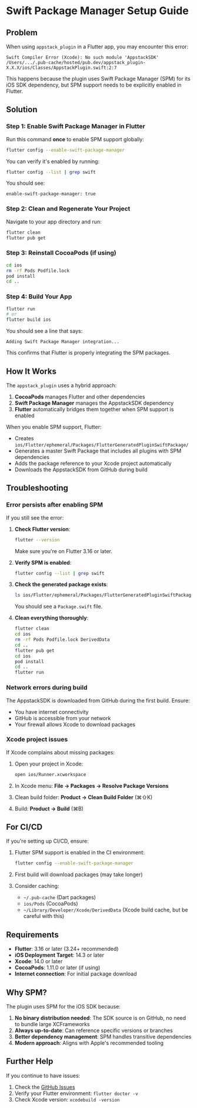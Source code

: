 # Swift Package Manager Setup Guide

## Problem

When using `appstack_plugin` in a Flutter app, you may encounter this error:

```
Swift Compiler Error (Xcode): No such module 'AppstackSDK'
/Users/.../.pub-cache/hosted/pub.dev/appstack_plugin-X.X.X/ios/Classes/AppstackPlugin.swift:2:7
```

This happens because the plugin uses Swift Package Manager (SPM) for its iOS SDK dependency, but SPM support needs to be explicitly enabled in Flutter.

## Solution

### Step 1: Enable Swift Package Manager in Flutter

Run this command **once** to enable SPM support globally:

```bash
flutter config --enable-swift-package-manager
```

You can verify it's enabled by running:

```bash
flutter config --list | grep swift
```

You should see:
```
enable-swift-package-manager: true
```

### Step 2: Clean and Regenerate Your Project

Navigate to your app directory and run:

```bash
flutter clean
flutter pub get
```

### Step 3: Reinstall CocoaPods (if using)

```bash
cd ios
rm -rf Pods Podfile.lock
pod install
cd ..
```

### Step 4: Build Your App

```bash
flutter run
# or
flutter build ios
```

You should see a line that says:
```
Adding Swift Package Manager integration...
```

This confirms that Flutter is properly integrating the SPM packages.

## How It Works

The `appstack_plugin` uses a hybrid approach:

1. **CocoaPods** manages Flutter and other dependencies
2. **Swift Package Manager** manages the AppstackSDK dependency
3. **Flutter** automatically bridges them together when SPM support is enabled

When you enable SPM support, Flutter:
- Creates `ios/Flutter/ephemeral/Packages/FlutterGeneratedPluginSwiftPackage/`
- Generates a master Swift Package that includes all plugins with SPM dependencies
- Adds the package reference to your Xcode project automatically
- Downloads the AppstackSDK from GitHub during build

## Troubleshooting

### Error persists after enabling SPM

If you still see the error:

1. **Check Flutter version**:
   ```bash
   flutter --version
   ```
   Make sure you're on Flutter 3.16 or later.

2. **Verify SPM is enabled**:
   ```bash
   flutter config --list | grep swift
   ```

3. **Check the generated package exists**:
   ```bash
   ls ios/Flutter/ephemeral/Packages/FlutterGeneratedPluginSwiftPackage/
   ```
   
   You should see a `Package.swift` file.

4. **Clean everything thoroughly**:
   ```bash
   flutter clean
   cd ios
   rm -rf Pods Podfile.lock DerivedData
   cd ..
   flutter pub get
   cd ios
   pod install
   cd ..
   flutter run
   ```

### Network errors during build

The AppstackSDK is downloaded from GitHub during the first build. Ensure:
- You have internet connectivity
- GitHub is accessible from your network
- Your firewall allows Xcode to download packages

### Xcode project issues

If Xcode complains about missing packages:

1. Open your project in Xcode:
   ```bash
   open ios/Runner.xcworkspace
   ```

2. In Xcode menu: **File → Packages → Resolve Package Versions**

3. Clean build folder: **Product → Clean Build Folder** (⌘⇧K)

4. Build: **Product → Build** (⌘B)

## For CI/CD

If you're setting up CI/CD, ensure:

1. Flutter SPM support is enabled in the CI environment:
   ```bash
   flutter config --enable-swift-package-manager
   ```

2. First build will download packages (may take longer)

3. Consider caching:
   - `~/.pub-cache` (Dart packages)
   - `ios/Pods` (CocoaPods)
   - `~/Library/Developer/Xcode/DerivedData` (Xcode build cache, but be careful with this)

## Requirements

- **Flutter**: 3.16 or later (3.24+ recommended)
- **iOS Deployment Target**: 14.3 or later
- **Xcode**: 14.0 or later
- **CocoaPods**: 1.11.0 or later (if using)
- **Internet connection**: For initial package download

## Why SPM?

The plugin uses SPM for the iOS SDK because:

1. **No binary distribution needed**: The SDK source is on GitHub, no need to bundle large XCFrameworks
2. **Always up-to-date**: Can reference specific versions or branches
3. **Better dependency management**: SPM handles transitive dependencies
4. **Modern approach**: Aligns with Apple's recommended tooling

## Further Help

If you continue to have issues:

1. Check the [GitHub Issues](https://github.com/appstack-tech/appstack-flutter-sdk/issues)
2. Verify your Flutter environment: `flutter doctor -v`
3. Check Xcode version: `xcodebuild -version`
